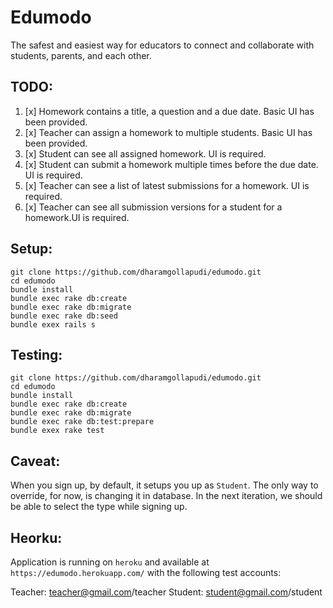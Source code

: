 Edumodo
========

The safest and easiest way for educators to connect and collaborate with students, parents, and each other.

TODO:
-----
1. [x] Homework contains a title, a question and a due date. Basic UI has been provided.
2. [x] Teacher can assign a homework to multiple students. Basic UI has been provided.
3. [x] Student can see all assigned homework. UI is required.
4. [x] Student can submit a homework multiple times before the due date. UI is required.
5. [x] Teacher can see a list of latest submissions for a homework. UI is required.
6. [x] Teacher can see all submission versions for a student for a homework.UI is required.

Setup:
------
```
git clone https://github.com/dharamgollapudi/edumodo.git
cd edumodo
bundle install
bundle exec rake db:create
bundle exec rake db:migrate
bundle exec rake db:seed
bundle exex rails s
```

Testing:
--------
```
git clone https://github.com/dharamgollapudi/edumodo.git
cd edumodo
bundle install
bundle exec rake db:create
bundle exec rake db:migrate
bundle exec rake db:test:prepare
bundle exex rake test
```

Caveat:
-------
When you sign up, by default, it setups you up as `Student`. 
The only way to override, for now, is changing it in database.
In the next iteration, we should be able to select the type while signing up.

Heorku:
-------
Application is running on `heroku` and available at `https://edumodo.herokuapp.com/`
with the following test accounts:

Teacher: teacher@gmail.com/teacher
Student: student@gmail.com/student